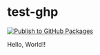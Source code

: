 # test-ghp

[![Publish to GitHub Packages](https://github.com/F88/test-ghp/actions/workflows/npm-publish-github-packages.yml/badge.svg?branch=main)](https://github.com/F88/test-ghp/actions/workflows/npm-publish-github-packages.yml)

Hello, World!!
